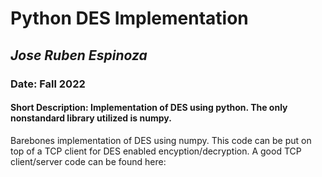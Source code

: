 # **Python DES Implementation**
## *Jose Ruben Espinoza*
### Date: Fall 2022
#### Short Description: Implementation of DES using python. The only nonstandard library utilized is numpy. 

Barebones implementation of DES using numpy. This code can be put on top of a TCP client for DES enabled encyption/decryption. A good TCP client/server code can be found here: 
